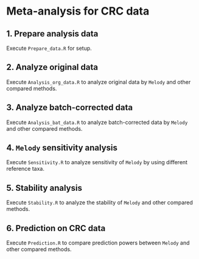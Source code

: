 # Meta-analysis for CRC data

## 1. Prepare analysis data

Execute `Prepare_data.R` for setup.

## 2. Analyze original data

Execute `Analysis_org_data.R` to analyze original data by `Melody` and other compared methods.

## 3. Analyze batch-corrected data

Execute `Analysis_bat_data.R` to analyze batch-corrected data by `Melody` and other compared methods.

## 4. `Melody` sensitivity analysis

Execute `Sensitivity.R` to analyze sensitivity of `Melody` by using different reference taxa.

## 5. Stability analysis

Execute `Stability.R` to analyze the stability of `Melody` and other compared methods. 

## 6. Prediction on CRC data

Execute `Prediction.R` to compare prediction powers between `Melody` and other compared methods.
